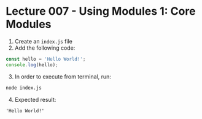 # Lecture 007 - Using Modules 1: Core Modules

1. Create an `index.js` file
2. Add the following code:
```js
const hello = 'Hello World!';
console.log(hello);
```
3. In order to execute from terminal, run:
```bash
node index.js
```
4. Expected result:
```text
'Hello World!'
```